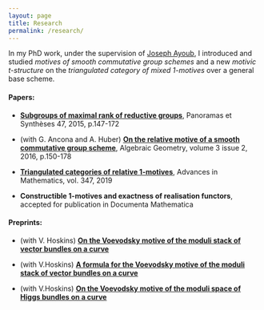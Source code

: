 ```yaml
---
layout: page
title: Research
permalink: /research/
---
```


In my PhD work, under the supervision of [Joseph Ayoub](http://user.math.uzh.ch/ayoub/), I introduced and studied *motives of smooth commutative group schemes* and a new *motivic t-structure* on the *triangulated category of mixed 1-motives* over a general base scheme.

#### Papers:

* [**Subgroups of maximal rank of reductive groups**](https://smf.emath.fr/publications/sous-groupes-de-groupes-reductifs-de-rang-maximal), Panoramas et Synthèses 47, 2015, p.147-172

* (with G. Ancona and A. Huber) [**On the relative motive of a smooth commutative group scheme**](http://algebraicgeometry.nl/2016-2/2016-2-008.pdf), Algebraic Geometry, volume 3 issue 2, 2016, p.150-178

* [**Triangulated categories of relative $1$-motives**](https://www.sciencedirect.com/science/article/pii/S0001870819301124), Advances in Mathematics, vol. 347, 2019

* **Constructible $1$-motives and exactness of realisation functors**, accepted for publication in Documenta Mathematica

#### Preprints:

* (with V. Hoskins) [**On the Voevodsky motive of the moduli stack of vector bundles on a curve**](https://arxiv.org/abs/1711.11072)

* (with V.Hoskins) [**A formula for the Voevodsky motive of the moduli stack of vector bundles on a curve**](https://arxiv.org/abs/1809.02150)

* (with V.Hoskins) [**On the Voevodsky motive of the moduli space of Higgs bundles on a curve**](https://arxiv.org/abs/1910.04440)
